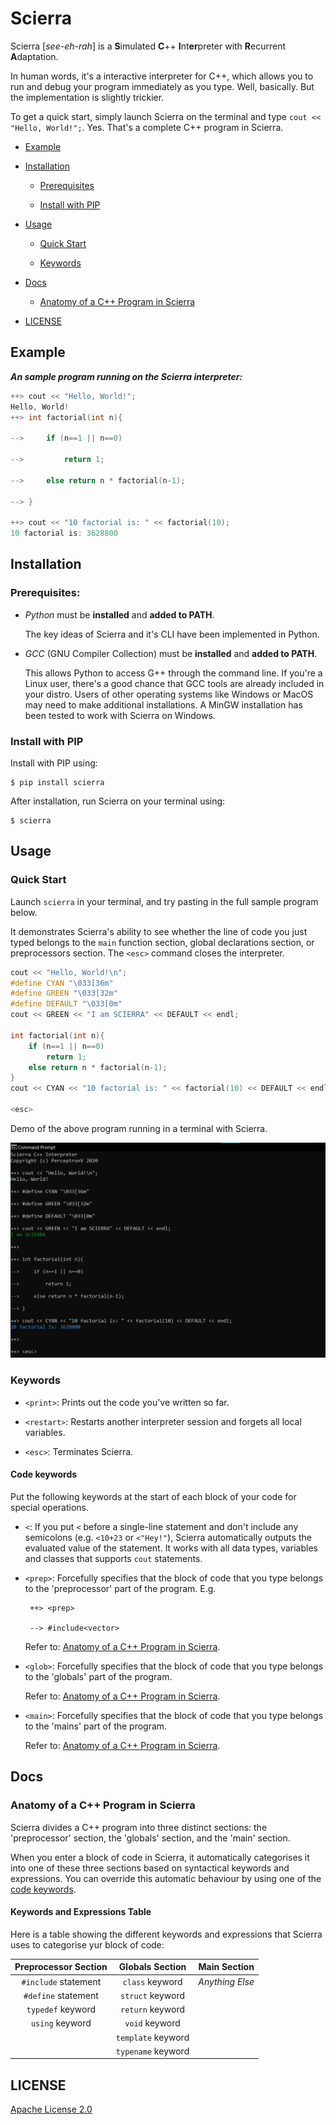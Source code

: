 # Scierra

Scierra [_see-eh-rah_] is a **S**imulated **C**++ **I**nt**er**preter with **R**ecurrent **A**daptation.

In human words, it's a interactive interpreter for C++, which allows you to run and debug your program immediately as you type. Well, basically. But the implementation is slightly trickier.

To get a quick start, simply launch Scierra on the terminal and type `cout << "Hello, World!";`. Yes. That's a complete C++ program in Scierra.

* [Example](#Example)

* [Installation](#Installation)

   * [Prerequisites](#Prerequisites)

   * [Install with PIP](#Install-with-PIP)

* [Usage](#Usage)

   * [Quick Start](#Quick-Start)
   
   * [Keywords](#Keywords)

* [Docs](#Docs)

   * [Anatomy of a C++ Program in Scierra](#Anatomy-of-a-C-Program-in-Scierra)

* [LICENSE](#LICENSE)

## Example

***An sample program running on the Scierra interpreter:***

```cpp
++> cout << "Hello, World!";
Hello, World!
++> int factorial(int n){

-->     if (n==1 || n==0)

-->         return 1;

-->     else return n * factorial(n-1);

--> }

++> cout << "10 factorial is: " << factorial(10);
10 factorial is: 3628800
```

## Installation

### Prerequisites:

* _Python_ must be **installed** and **added to PATH**.
   
   The key ideas of Scierra and it's CLI have been implemented in Python.

* _GCC_ (GNU Compiler Collection) must be **installed** and **added to PATH**.
   
   This allows Python to access G++ through the command line. If you're a Linux user, there's a good chance that GCC tools are already included in your distro. Users of other operating systems like Windows or MacOS may need to make additional installations. A MinGW installation has been tested to work with Scierra on Windows.

### Install with PIP

Install with PIP using:

    $ pip install scierra
  
After installation, run Scierra on your terminal using:

    $ scierra

## Usage

### Quick Start

Launch `scierra` in your terminal, and try pasting in the full sample program below.

It demonstrates Scierra's ability to see whether the line of code you just typed belongs to the `main` function section, global declarations section, or preprocessors section. The `<esc>` command closes the interpreter.

```cpp
cout << "Hello, World!\n";
#define CYAN "\033[36m"
#define GREEN "\033[32m"
#define DEFAULT "\033[0m"
cout << GREEN << "I am SCIERRA" << DEFAULT << endl;

int factorial(int n){
    if (n==1 || n==0)
        return 1;
    else return n * factorial(n-1);
}
cout << CYAN << "10 factorial is: " << factorial(10) << DEFAULT << endl;

<esc>
```

Demo of the above program running in a terminal with Scierra.

![Basic Scierra Demo](static/basic_demo.png "Scierra Basic Demo")

### Keywords

* `<print>`: Prints out the code you've written so far.

* `<restart>`: Restarts another interpreter session and forgets all local variables.

* `<esc>`: Terminates Scierra.

#### Code keywords

Put the following keywords at the start of each block of your code for special operations.

* `<`: If you put `<` before a single-line statement and don't include any semicolons (e.g. `<10+23` or `<"Hey!"`), Scierra automatically outputs the evaluated value of the statement. It works with all data types, variables and classes that supports `cout` statements.
   
* `<prep>`: Forcefully specifies that the block of code that you type belongs to the 'preprocessor' part of the program. E.g.
   
       ++> <prep>

       --> #include<vector>
      
   Refer to: [Anatomy of a C++ Program in Scierra](#Anatomy-of-a-C-Program-in-Scierra).
   
* `<glob>`: Forcefully specifies that the block of code that you type belongs to the 'globals' part of the program.
      
   Refer to: [Anatomy of a C++ Program in Scierra](#Anatomy-of-a-C-Program-in-Scierra).
   
* `<main>`: Forcefully specifies that the block of code that you type belongs to the 'mains' part of the program.
   
   Refer to: [Anatomy of a C++ Program in Scierra](#Anatomy-of-a-C-Program-in-Scierra).

## Docs

### Anatomy of a C++ Program in Scierra

Scierra divides a C++ program into three distinct sections: the 'preprocessor' section, the 'globals' section, and the 'main' section. 

When you enter a block of code in Scierra, it automatically categorises it into one of these three sections based on syntactical keywords and expressions. You can override this automatic behaviour by using one of the [code keywords](#Code-Keywords).

#### Keywords and Expressions Table

Here is a table showing the different keywords and expressions that Scierra uses to categorise yur block of code:

| Preprocessor Section | Globals Section | Main Section |
| :---: | :---: | :---: |
| `#include` statement | `class` keyword | _Anything Else_ |
| `#define` statement | `struct` keyword |  |
| `typedef` keyword | `return` keyword |  |
| `using` keyword | `void` keyword |  |
|  | `template` keyword |  |
|  | `typename` keyword |  |

## LICENSE
[Apache License 2.0](LICENSE)
